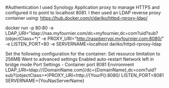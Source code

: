 #Authentication
I used Synology Application proxy to manage HTTPS and configured it to point to localhost 8081.
I then used an LDAP reverse proxy container using: https://hub.docker.com/r/dariko/httpd-rproxy-ldap/

docker run -p 80:80 -e LDAP_URI="ldap://nas.myfournier.com/dc=myfournier,dc=com?uid?sub?(objectClass=*)" -e PROXY_URI="http://raspberrypi.myfournier.com:8080/" -e LISTEN_PORT=80 -e SERVERNAME=localhost dariko/httpd-rproxy-ldap

Set the following configuration for the container:
Set resource limitation to 256MB
Went to advanced settings
 Enabled auto-restart
 Network left in bridge mode
 Port Settings - Container port 8081
 Environment
    LDAP_URI=ldap://{DomainName.com}/dc={DomainName},dc=com?uid?sub?(objectClass=*)PROXY_URI=http://{YourPi}:8080/
    LISTEN_PORT=8081
    SERVERNAME={YouNasServerName}
    
